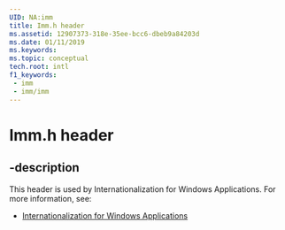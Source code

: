 ```yaml
---
UID: NA:imm
title: Imm.h header
ms.assetid: 12907373-318e-35ee-bcc6-dbeb9a84203d
ms.date: 01/11/2019
ms.keywords: 
ms.topic: conceptual
tech.root: intl
f1_keywords:
 - imm
 - imm/imm
---
```


# Imm.h header


## -description

This header is used by Internationalization for Windows Applications. For more information, see:

- [Internationalization for Windows Applications](../_intl/index.md)

